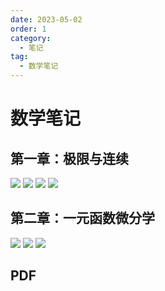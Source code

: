 ```yaml
---
date: 2023-05-02
order: 1
category:
  - 笔记
tag:
  - 数学笔记
---
```


# 数学笔记
## 第一章：极限与连续
<img src="/assets/math/1.jpg" />  
<img src="/assets/math/2.jpg" />  
<img src="/assets/math/3.jpg" />  
<img src="/assets/math/4.jpg" />  

## 第二章：一元函数微分学
<img src="/assets/math/5.jpg" />  
<img src="/assets/math/6.jpg" />  
<img src="/assets/math/7.jpg" />  

## PDF
 <PDF url="/assets/高等数学学习手册.pdf" height="900px" zoom="90" />